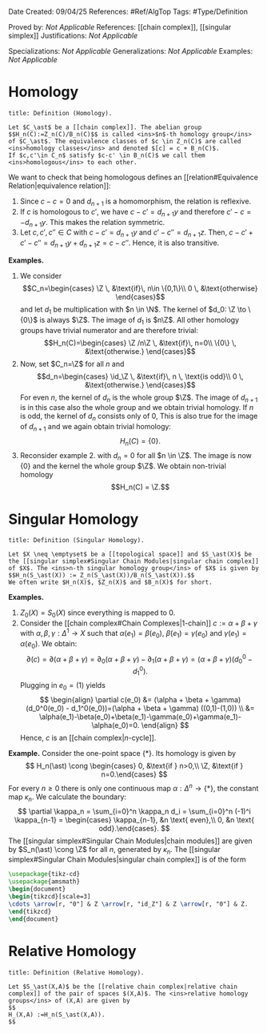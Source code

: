 <div class="topSpace"></div>

Date Created: 09/04/25
References: #Ref/AlgTop 
Tags: #Type/Definition

Proved by: <i>Not Applicable</i>
References: [[chain complex]], [[singular simplex]]
Justifications: <i>Not Applicable</i>

Specializations: <i>Not Applicable</i>
Generalizations: <i>Not Applicable</i>
Examples: <i>Not Applicable</i>

# Homology

``` ad-Definition
title: Definition (Homology).

Let $C_\ast$ be a [[chain complex]]. The abelian group $$H_n(C):=Z_n(C)/B_n(C)$$ is called <ins>$n$-th homology group</ins> of $C_\ast$. The equivalence classes of $c \in Z_n(C)$ are called <ins>homology classes</ins> and denoted $[c] = c + B_n(C)$.
If $c,c'\in C_n$ satisfy $c-c' \in B_n(C)$ we call them <ins>homologous</ins> to each other.
```

We want to check that being homologous defines an [[relation#Equivalence Relation|equivalence relation]]:
 1. Since $c-c=0$ and $d_{n+1}$ is a homomorphism, the relation is reflexive.
 2. If $c$ is homologous to $c'$, we have $c-c'=d_{n+1}y$ and therefore $c'-c=-d_{n+1}y$. This makes the relation symmetric.
 3. Let $c,c',c'' \in C$ with $c-c'=d_{n+1}y$ and $c'-c'' = d_{n+1}z$. Then, $c-c'+c'-c'' = d_{n+1}y+d_{n+1}z = c-c''$. Hence, it is also transitive.

**Examples.**
 1. We consider $$C_n=\begin{cases} \Z \, &\text{if}\, n\in \{0,1\}\\ 0 \, &\text{otherwise} \end{cases}$$ and let $d_1$ be multiplication with $n \in \N$. The kernel of $d_0: \Z \to \{0\}$ is always $\Z$. The image of $d_1$ is $n\Z$. All other homology groups have trivial numerator and are therefore trivial: $$H_n(C)=\begin{cases} \Z /n\Z \, &\text{if}\, n=0\\ \{0\} \, &\text{otherwise.} \end{cases}$$
 2. Now, set $C_n=\Z$ for all $n$ and $$d_n=\begin{cases} \id_\Z \, &\text{if}\, n \, \text{is odd}\\ 0 \, &\text{otherwise.} \end{cases}$$ For even $n$, the kernel of $d_n$ is the whole group $\Z$. The image of $d_{n+1}$ is in this case also the whole group and we obtain trivial homology. If $n$ is odd, the kernel of $d_n$ consists only of $0$,  This is also true for the image of $d_{n+1}$ and we again obtain trivial homology: $$H_n(C) = \{0\}.$$
 3. Reconsider example 2. with $d_n = 0$ for all $n \in \Z$. The image is now $\{0\}$ and the kernel the whole group $\Z$. We obtain non-trivial homology $$H_n(C) = \Z.$$

# Singular Homology

``` ad-Definition
title: Definition (Singular Homology).

Let $X \neq \emptyset$ be a [[topological space]] and $S_\ast(X)$ be the [[singular simplex#Singular Chain Modules|singular chain complex]] of $X$. The <ins>n-th singular homology group</ins> of $X$ is given by
$$H_n(S_\ast(X)) := Z_n(S_\ast(X))/B_n(S_\ast(X)).$$
We often write $H_n(X)$, $Z_n(X)$ and $B_n(X)$ for short.
```

**Examples.**
1. $Z_0(X) = S_0(X)$ since everything is mapped to $0$.
2. Consider the [[chain complex#Chain Complexes|$1$-chain]] $c:=\alpha + \beta + \gamma$ with $\alpha, \beta, \gamma: \Delta^1 \to X$ such that $\alpha(e_1)=\beta(e_0)$, $\beta(e_1) = \gamma(e_0)$ and $\gamma(e_1) = \alpha(e_0)$. We obtain:
$$
\partial(c) = \partial(\alpha + \beta + \gamma) = \partial_0(\alpha + \beta + \gamma) - \partial_1(\alpha + \beta + \gamma) = (\alpha + \beta + \gamma) (d_0^0 - d_1^0).
$$
Plugging in $e_0=(1)$ yields
$$
\begin{align}
\partial c(e_0) &= (\alpha + \beta + \gamma) (d_0^0(e_0) - d_1^0(e_0))=(\alpha + \beta + \gamma) ((0,1)-(1,0))  \\
&= \alpha(e_1)-\beta(e_0)+\beta(e_1)-\gamma(e_0)+\gamma(e_1)-\alpha(e_0)=0.
\end{align}
$$
Hence, $c$ is an [[chain complex|$n$-cycle]].

**Example.**
Consider the one-point space $\{\ast\}$. Its homology is given by
$$
H_n(\ast) \cong \begin{cases} 0, &\text{if } n>0,\\ \Z, &\text{if } n=0.\end{cases}
$$
For every $n \geq 0$ there is only one continuous map $\alpha: \Delta^n \to \{\ast\}$, the constant map $\kappa_n$. We calculate the boundary:
$$
\partial \kappa_n = \sum_{i=0}^n \kappa_n d_i = \sum_{i=0}^n (-1)^i \kappa_{n-1} = \begin{cases} \kappa_{n-1}, &n \text{ even},\\ 0, &n \text{ odd}.\end{cases}.
$$
The [[singular simplex#Singular Chain Modules|chain modules]] are given by $S_n(\ast) \cong \Z$ for all $n$, generated by $\kappa_n$. The [[singular simplex#Singular Chain Modules|singular chain complex]] is of the form
```tikz
\usepackage{tikz-cd}
\usepackage{amsmath}
\begin{document}
\begin{tikzcd}[scale=3]
\cdots \arrow[r, "0"] & Z \arrow[r, "id_Z"] & Z \arrow[r, "0"] & Z.
\end{tikzcd}
\end{document}
```

# Relative Homology

``` ad-Definition
title: Definition (Relative Homology).

Let $S_\ast(X,A)$ be the [[relative chain complex|relative chain complex]] of the pair of spaces $(X,A)$. The <ins>relative homology groups</ins> of (X,A) are given by
$$
H_(X,A) :=H_n(S_\ast(X,A)).
$$
```